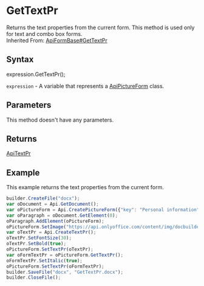 # GetTextPr

Returns the text properties from the current form. This method is used only for text and combo box forms.<br>Inherited From: [ApiFormBase#GetTextPr](../../ApiFormBase/Methods/GetTextPr.md)

## Syntax

expression.GetTextPr();

`expression` - A variable that represents a [ApiPictureForm](../ApiPictureForm.md) class.

## Parameters

This method doesn't have any parameters.

## Returns

[ApiTextPr](../../ApiTextPr/ApiTextPr.md)

## Example

This example returns the text properties from the current form.

```javascript
builder.CreateFile("docx");
var oDocument = Api.GetDocument();
var oPictureForm = Api.CreatePictureForm({"key": "Personal information", "tip": "Upload your photo", "required": true, "placeholder": "Photo", "scaleFlag": "tooBig", "lockAspectRatio": true, "respectBorders": false, "shiftX": 50, "shiftY": 50});
var oParagraph = oDocument.GetElement(0);
oParagraph.AddElement(oPictureForm);
oPictureForm.SetImage("https://api.onlyoffice.com/content/img/docbuilder/examples/user-profile.png");
var oTextPr = Api.CreateTextPr();
oTextPr.SetFontSize(30);
oTextPr.SetBold(true);
oPictureForm.SetTextPr(oTextPr);
var oFormTextPr = oPictureForm.GetTextPr();
oFormTextPr.SetItalic(true);
oPictureForm.SetTextPr(oFormTextPr);
builder.SaveFile("docx", "GetTextPr.docx");
builder.CloseFile();
```
